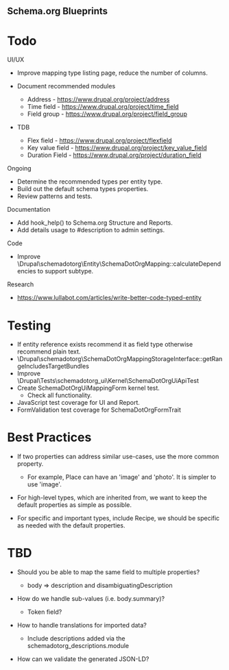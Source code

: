 Schema.org Blueprints
---------------------

# Todo

UI/UX
- Improve mapping type listing page, reduce the number of columns.
- Document recommended modules
  - Address - https://www.drupal.org/project/address
  - Time field - https://www.drupal.org/project/time_field
  - Field group - https://www.drupal.org/project/field_group

- TDB
  - Flex field - https://www.drupal.org/project/flexfield
  - Key value field - https://www.drupal.org/project/key_value_field
  - Duration Field - https://www.drupal.org/project/duration_field

Ongoing
- Determine the recommended types per entity type.
- Build out the default schema types properties.
- Review patterns and tests.

Documentation
- Add hook_help() to Schema.org Structure and Reports.
- Add details usage to #description to admin settings.

Code
- Improve \Drupal\schemadotorg\Entity\SchemaDotOrgMapping::calculateDependencies
  to support subtype.

Research
- https://www.lullabot.com/articles/write-better-code-typed-entity

# Testing

- If entity reference exists recommend it as field type otherwise recommend plain text.
- \Drupal\schemadotorg\SchemaDotOrgMappingStorageInterface::getRangeIncludesTargetBundles
- Improve \Drupal\Tests\schemadotorg_ui\Kernel\SchemaDotOrgUiApiTest
- Create SchemaDotOrgUiMappingForm kernel test.
  - Check all functionality.
- JavaScript test coverage for UI and Report.
- FormValidation test coverage for SchemaDotOrgFormTrait

# Best Practices

- If two properties can address similar use-cases, use the more common property.
  - For example, Place can have an 'image' and 'photo'.
    It is simpler to use 'image'.

- For high-level types, which are inherited from, we want to keep the
  default properties as simple as possible.

- For specific and important types, include Recipe, we should be specific
  as needed with the default properties.

# TBD

- Should you be able to map the same field to multiple properties?
  - body => description and disambiguatingDescription

- How do we handle sub-values (i.e. body.summary)?
  - Token field?

- How to handle translations for imported data?
  - Include descriptions added via the schemadotorg_descriptions.module

- How can we validate the generated JSON-LD?

